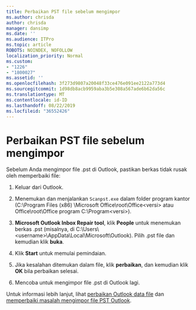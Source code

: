 ```yaml
---
title: Perbaikan PST file sebelum mengimpor
ms.author: chrisda
author: chrisda
manager: dansimp
ms.date: ''
ms.audience: ITPro
ms.topic: article
ROBOTS: NOINDEX, NOFOLLOW
localization_priority: Normal
ms.custom:
- "1226"
- "1800027"
ms.assetid: ''
ms.openlocfilehash: 3f273d9807a20048f33ce476e091ee2122a773d4
ms.sourcegitcommit: 1d98db8acb9959aba3b5e308a567ade6b62da56c
ms.translationtype: MT
ms.contentlocale: id-ID
ms.lasthandoff: 08/22/2019
ms.locfileid: "36552426"
---
```

# <a name="repair-pst-file-before-importing"></a>Perbaikan PST file sebelum mengimpor

Sebelum Anda mengimpor file .pst di Outlook, pastikan berkas tidak rusak oleh memperbaiki file:

1. Keluar dari Outlook.

2. Menemukan dan menjalankan `Scanpst.exe` dalam folder program kantor (C:\Program Files (x86) \Microsoft Office\root\Office\<versi\> atau Office\root\Office program C:\Program\<versi\>).

3. **Microsoft Outlook Inbox Repair tool**, klik **People** untuk menemukan berkas .pst (misalnya, di C:\Users\\<username\>\AppData\Local\Microsoft\Outlook). Pilih .pst file dan kemudian klik **buka**.

4. Klik **Start** untuk memulai pemindaian.

5. Jika kesalahan ditemukan dalam file, klik **perbaikan**, dan kemudian klik **OK** bila perbaikan selesai.

6. Mencoba untuk mengimpor file .pst di Outlook lagi.

Untuk informasi lebih lanjut, lihat [perbaikan Outlook data file](https://support.office.com/article/25663bc3-11ec-4412-86c4-60458afc5253) dan [memperbaiki masalah mengimpor file PST Outlook](https://support.office.com/article/2d2e50dc-5c36-4ab2-ab50-f1be733b3d6e).
